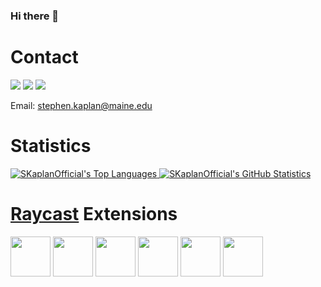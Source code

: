 ### Hi there 👋

<!--
**SKaplanOfficial/SKaplanOfficial** is a ✨ _special_ ✨ repository because its `README.md` (this file) appears on your GitHub profile.

Here are some ideas to get you started:

- 🔭 I’m currently working on ...
- 🌱 I’m currently learning ...
- 👯 I’m looking to collaborate on ...
- 🤔 I’m looking for help with ...
- 💬 Ask me about ...
- 📫 How to reach me: ...
- 😄 Pronouns: ...
- ⚡ Fun fact: ...
-->

# Contact

<a href="https://www.youtube.com/channel/UCvFD3iYysFzkv1IYo1ugFfw"><img src="https://img.shields.io/badge/-YouTube-red"></a>
<a href="https://www.linkedin.com/in/stephen-kaplan-8168baa2/"><img src="https://img.shields.io/badge/-LinkedIn-0072b1"></a>
<a href="https://www.instagram.com/helloimsteven_/"><img src="https://img.shields.io/badge/-Instagram-C13584"></a>

Email: [stephen.kaplan@maine.edu](stephen.kaplan@maine.edu)

# Statistics

<a href="https://github.com/anuraghazra/github-readme-stats">
  <img src="https://github-readme-stats.vercel.app/api/top-langs/?username=SKaplanOfficial" alt="SKaplanOfficial's Top Languages" />
</a>
<a href="https://github.com/anuraghazra/github-readme-stats">
  <img src="https://github-readme-stats.vercel.app/api?username=SKaplanOfficial&count_private=true&show_icons=true&" alt="SKaplanOfficial's GitHub Statistics" />
</a>

# [Raycast](https://www.raycast.com) Extensions

<a href="https://www.raycast.com/HelloImSteven/internet-radio"><img src="https://www.raycast.com/HelloImSteven/internet-radio/install_button@2x.png" height="64" alt="" style="height: 64px;"></a>
<a href="https://www.raycast.com/HelloImSteven/pins"><img src="https://www.raycast.com/HelloImSteven/pins/install_button@2x.png" height="64" alt="" style="height: 64px;"></a>
<a href="https://www.raycast.com/HelloImSteven/man-pages"><img src="https://www.raycast.com/HelloImSteven/man-pages/install_button@2x.png" height="64" alt="" style="height: 64px;"></a>
<a href="https://www.raycast.com/HelloImSteven/iwork"><img src="https://www.raycast.com/HelloImSteven/iwork/install_button@2x.png" height="64" alt="" style="height: 64px;"></a>
<a href="https://www.raycast.com/HelloImSteven/bike"><img src="https://www.raycast.com/HelloImSteven/bike/install_button@2x.png" height="64" alt="" style="height: 64px;"></a>
<a title="Install jump Raycast Extension" href="https://www.raycast.com/HelloImSteven/jump"><img src="https://www.raycast.com/HelloImSteven/jump/install_button@2x.png" height="64" alt="" style="height: 64px;"></a>
